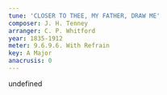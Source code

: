```yaml
---
tune: 'CLOSER TO THEE, MY FATHER, DRAW ME'
composer: J. H. Tenney
arranger: C. P. Whitford
year: 1835-1912
meter: 9.6.9.6. With Refrain
key: A Major
anacrusis: 0
---
```

undefined